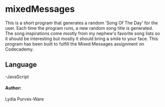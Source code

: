 # mixedMessages
This is a short program that generates a random 'Song Of The Day' for the user. Each time the program runs, a new random song title is generated. The song inspirations come mostly from my nephew's favorite song lists so it should be interesting but mostly it should bring a smile to your face. 
This program has been built to fulfill the Mixed Messages assignment on Codecademy.

## Language
-JavaScript

#### Author:
Lydia Purves-Ware
